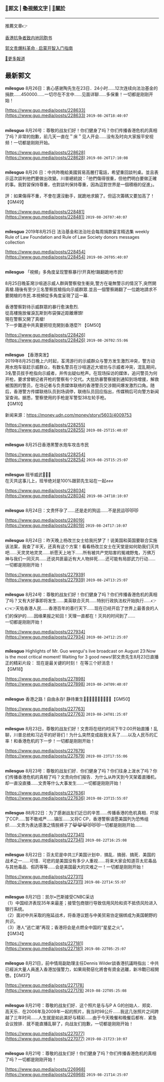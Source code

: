 ###  [:eagle:郭文](https://github.com/ourhimalayas/txt) | [:books:視頻文字](https://github.com/ourhimalayas/txt/blob/master/content/README.md) | [:pray:關於](https://github.com/ourhimalayas/home/tree/master/about)
---

推薦文章:point_right:

[香港抗争者致内地同胞书](https://github.com/ourhimalayas/news/blob/master/2019/08/a_letter_from_the_hong_kong_people.md)

[郭文贵爆料革命 · 启蒙开智入门指南](https://github.com/ourhimalayas/txt/issues/1)

[:newspaper:更多報道](https://github.com/ourhimalayas/news) 

## 最新郭文


**milesguo** 8月26日：衷心感谢陶先生在23日．24小时……12次连续向法治基金的捐款……450000……一切尽在不言中……见面详聊……多保重！一切都是刚刚开始！

[https://www.guo.media/posts/228633](https://www.guo.media/posts/228633) `2019-08-26T18:40:07`
##

**milesguo** 8月26号：尊敬的战友们好！你们健身了吗？你们传播香港危机的真相了吗？非常的抱歉，前几天一直在＂床＂见人开会……没有及时向大家报平安视频！一切都是刚刚开始。

[https://www.guo.media/posts/228628](https://www.guo.media/posts/228628) `2019-08-26T17:10:08`
##

**milesguo** 8月26 日：中共昨晚給美國貿易高層打電話，希望重回談判桌。並且表示這次談判他們要做出改變。川普總統說：「他們傷得很重，但他們明白要做正確的事。我對習保持尊重，也對談判保持尊重，因為這對世界是一個積極的促進」。<br><br>評：如果傷得不重，不會在還沒動手，就跪地求饒了。但這次籌碼又要加高了！【GM49】

[https://www.guo.media/posts/228481](https://www.guo.media/posts/228481) `2019-08-26T07:40:07`
##

**milesguo** 2019年8月25日 法治基金和法治社会每周捐款留言精选集 weekly Rule of Law Foundation and Rule of Law Society donors messages collection

[https://www.guo.media/posts/228454](https://www.guo.media/posts/228454) `2019-08-26T05:40:07`
##

**milesguo** 「視頻」多角度呈现警察暴行!开真枪!踹翻跪地市民!<br><br>8月25日晚荃灣沙咀道示威人群與警察發生衝突,警方在毫無警示的情況下,突然開真槍.隨後有至少三名警察拔槍指向示威群眾.並且一個警察踢翻了一位跪地請求不要開槍的市民.本視頻從多角度呈現了這一幕.<br><br>香港警察對待示威群眾的暴行愈演愈烈.<br>從高樓施放催淚瓦斯到布袋彈近距離爆頭!<br>現在警察又開了真槍!<br>下一步難道中共真要把坦克開到香港麼?! 【GM50】

[https://www.guo.media/posts/228426](https://www.guo.media/posts/228426) `2019-08-26T02:55:06`
##

**milesguo** 【香港突发】<br>2019年8月25日晚上六时起，荃湾游行的示威群众与警方发生激烈冲突，警方动用水炮车驱赶示威群众，有数名警员在沙咀道近大坡坊与示威者冲突，混乱期间，3名警员拔手枪指向示威者，并传出疑似枪声。在现场採访的媒体，追问警员为何开枪，要求曾朝记者开枪的警察有个交代。大批防暴警察接到通知到场增援，解救被围困的警员，在场记者与负责媒体联络的香港警员交涉期间爆发激烈口角。随后，香港警方传媒联络队员到场调停，联络队员回应指出，传媒稍后可向警方新闻室查询。据悉，警察使用的手枪是军警型38左轮手枪。<br>【GM10】<br><br>新闻来源：https://money.udn.com/money/story/5603/4009753

[https://www.guo.media/posts/228255](https://www.guo.media/posts/228255) `2019-08-25T15:40:07`
##

**milesguo** 8月25日香港黑警水炮车攻击市民

[https://www.guo.media/posts/228254](https://www.guo.media/posts/228254) `2019-08-25T15:25:07`
##

**milesguo** 班爷威武💪💪💪‬<br>‪在灭共这事儿上，班爷绝对是100%跟郭先生站在一起✊✊✊‬<br>

[https://www.guo.media/posts/228034](https://www.guo.media/posts/228034) `2019-08-24T18:10:07`
##

**milesguo** 8月24日：文贵怀孕了……还是走的狗运……不是民运😻😻😻

[https://www.guo.media/posts/228019](https://www.guo.media/posts/228019) `2019-08-24T17:10:07`
##

**milesguo** 8月24日：昨天晚上杨改兰女士给我托梦了！说美国和英国要联合实施该法案，我查了半天，还真有这个方案！看看杨改兰女士在天堂是如何助我们灭共吧……天灵灵地灵灵……祈愿天上地下……所有被共产党陷害的冤魂野鬼，万佛万神与我们一同灭共……还说共匪最近有大人物捽死……还可能有局部武力行动……一切都是刚刚开始！

[https://www.guo.media/posts/227939](https://www.guo.media/posts/227939) `2019-08-24T13:25:07`
##

**milesguo** 8月24号：尊敬的战友们好！你们健身了吗？你们传播香港危机的真相了吗？又有大好事即将发生……美英联合灭共……特别行政执法权开始执行……👉👉👉天佑香港人民……香港百年的善行天下……现在已经开启了世界上最善良的人们的保护的……因缘果报之轮回！天理一直都在！灭共的时间到了……<br>一切都是刚刚开始！

[https://www.guo.media/posts/227934](https://www.guo.media/posts/227934) `2019-08-24T12:25:07`
##

**milesguo** Highlights of Mr. Guo wengui's live broadcast on August 23:Now is the most critical moment! Waiting for 3 good news!郭文贵先生8月23日直播正的精彩片段： 现在是最关键的时刻！ 在等三个好消息！<br>【GM18】

[https://www.guo.media/posts/227898](https://www.guo.media/posts/227898) `2019-08-24T09:40:07`
##

**milesguo** 香港之路！自由永存! 静待重生🙏🙏🙏🙏🙏🙏✊✊✊✊【GM50】

[https://www.guo.media/posts/227763](https://www.guo.media/posts/227763) `2019-08-24T01:25:07`
##

**milesguo** 8月23日，尊敬的战友们好！文贵将在纽约时间下午2:00开始直播！乱聊，川普总统和习近平的好哥们！为什么突然变成敌我关系了……以及人民币的汇率！和香港危机的下一步！一切都是刚刚开始！

[https://www.guo.media/posts/227679](https://www.guo.media/posts/227679) `2019-08-23T17:55:06`
##

**milesguo** 8月23号：尊敬的战友们好．你们健身了吗？你们往身上泼水了吗？你们传播香港危机的真相了吗？文贵向你们报告．为什么从昨天到今天架着直播机，却一直没直播……文贵等什么大事发生……一切都是刚刚开始！

[https://www.guo.media/posts/227636](https://www.guo.media/posts/227636) `2019-08-23T15:55:07`
##

**milesguo** 88月22日：为了感谢战友们近日的辛苦……传播香港的危机真相．吓尿了CCP……暂不敢戒严……镇压……又将C CP，香港警察请愿美国列为恐怖组织……文贵为表达感激之情脱裤子了😹😹😹😻😻😻一切都是刚刚开始……

[https://www.guo.media/posts/227341](https://www.guo.media/posts/227341) `2019-08-22T16:25:08`
##

**milesguo** 8月22日：芬太尼是中共三F美国计划中．搞乱．搞弱．搞死．美国的战术之一……可惜．可悲的是美国没有多少人重视……将来大家会知道芬太尼毒品与其他毒品．假药等等……会是美国最大的灾难之一！一切都是刚刚开始！

[https://www.guo.media/posts/227311](https://www.guo.media/posts/227311) `2019-08-22T14:55:07`
##

**milesguo** 8月21日：凯尔•巴斯接受CNBC采访<br>（1）中国经济表现35年来最差；接管包商银行导致信用风险和资不抵债风险进入银行系统。<br>（2）面对中共采取的拖延战术，将香港议题与中美贸易协定捆绑成为美国朝野的共识。<br>（3）港人“逃亡潮”再现；香港将会是点燃全中国的“星星之火”。<br>【GM34】<br>

[https://www.guo.media/posts/227181](https://www.guo.media/posts/227181) `2019-08-22T05:25:07`
##

**milesguo** 8月21日，前中情局副助理主任Dennis Wilder談香港抗議時指出：中共已經派大量人員進入香港加强警力，如果局勢惡化將會有資金逃離，新冷戰已經開啓。【GM37】<br>

[https://www.guo.media/posts/227178](https://www.guo.media/posts/227178) `2019-08-22T05:25:08`
##

**milesguo** 8月21号：尊敬的战友们好．这个照片是与与P A G的创始人．郑奕．高天乐．在2006年及2009年一起的照片，我当时98公斤……我这几张照片之间跨越了三年时间……人生就是如此美好与精彩……由于今天晚餐和晚餐后都有．紧急会议按排．就不能直播乱聊了，向战友们抱歉，一切都是刚刚开始！

[https://www.guo.media/posts/227077](https://www.guo.media/posts/227077) `2019-08-21T23:10:07`
##

**milesguo** 8月21号：尊敬的战友们好！你们健身了吗？你们传播香港危机的真相了吗？一切都是刚刚开始！

[https://www.guo.media/posts/226968](https://www.guo.media/posts/226968) `2019-08-21T14:25:07`
##

